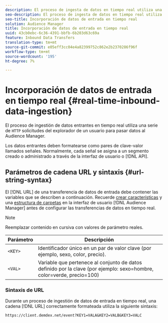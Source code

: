 ```yaml
---
description: El proceso de ingesta de datos en tiempo real utiliza una serie de solicitudes HTTP del explorador de un usuario para pasar datos al Audience Manager.
seo-description: El proceso de ingesta de datos en tiempo real utiliza una serie de solicitudes HTTP del explorador de un usuario para pasar datos al Audience Manager.
seo-title: Incorporación de datos de entrada en tiempo real
solution: Audience Manager
title: Incorporación de datos de entrada en tiempo real
uuid: 43cb0ebc-6c36-4391-bbfb-6b203d63c69a
feature: Inbound Data Transfers
translation-type: tm+mt
source-git-commit: e05eff3cc04e4a82399752c862e2b2370286f96f
workflow-type: tm+mt
source-wordcount: '195'
ht-degree: 7%

---
```



# Incorporación de datos de entrada en tiempo real {#real-time-inbound-data-ingestion}

El proceso de ingestión de datos entrantes en tiempo real utiliza una serie de `HTTP` solicitudes del explorador de un usuario para pasar datos al Audience Manager.

<!-- c_rt_inbound_real_time.xml -->

Los datos entrantes deben formatearse como pares de clave-valor llamados señales. Normalmente, cada señal se asigna a un segmento creado o administrado a través de la interfaz de usuario o [!DNL API].

## Parámetros de cadena URL y sintaxis {#url-string-syntax}

El [!DNL URL] de una transferencia de datos de entrada debe contener las variables que se describen a continuación. Recuerde [crear características](../../../features/traits/create-onboarded-rule-based-traits.md) y una [estructura de carpetas](../../../features/traits/trait-storage.md#create-trait-storage-folder) en la interfaz de usuario [!DNL Audience Manager] antes de configurar las transferencias de datos en tiempo real.

>[!NOTE]
>
>Reemplazar contenido en cursiva con valores de parámetro reales.

| Parámetro | Descripción |
|---|---|
| `<KEY>` | Identificador único en un par de valor clave (por ejemplo, sexo, color, precio). |
| `<VAL>` | Variable que pertenece al conjunto de datos definido por la clave (por ejemplo: sexo=hombre, color=verde, precio=100) |

### Sintaxis de URL

Durante un proceso de ingestión de datos de entrada en tiempo real, una cadena [!DNL URL] correctamente formateada utiliza la siguiente sintaxis:

```
https://client.demdex.net/event?KEY1=VALA&KEY2=VALB&KEY3=VALC
```
